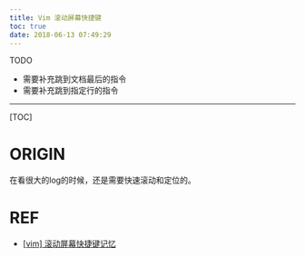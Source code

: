 ```yaml
---
title: Vim 滚动屏幕快捷键
toc: true
date: 2018-06-13 07:49:29
---
```

TODO

* 需要补充跳到文档最后的指令
* 需要补充跳到指定行的指令

---

[TOC]

# ORIGIN

在看很大的log的时候，还是需要快速滚动和定位的。









# REF

* [[vim] 滚动屏幕快捷键记忆](https://blog.csdn.net/weixin_36210698/article/details/72874465)